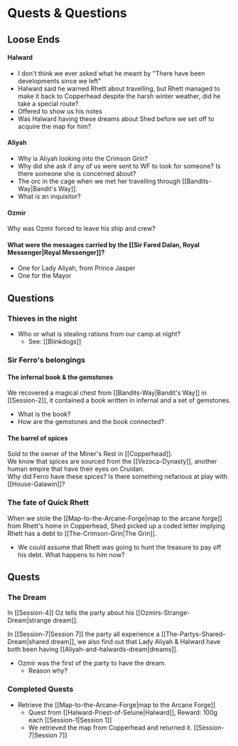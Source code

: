 # Quests & Questions
## Loose Ends
#### Halward
- I don't think we ever asked what he meant by "There have been developments since we left"
- Halward said he warned Rhett about travelling, but Rhett managed to make it back to Copperhead despite the harsh winter weather, did he take a special route?
- Offered to show us his notes
- Was Halward having these dreams about Shed before we set off to acquire the map for him?

#### Aliyah
- Why is Aliyah looking into the Crimson Grin?
- Why did she ask if any of us were sent to WF to look for someone? Is there someone she is concerned about?
- The orc in the cage when we met her travelling through [[Bandits-Way|Bandit's Way]].
- What is an inquisitor?

#### Ozmir
Why was Ozmir forced to leave his ship and crew?

#### What were the messages carried by the [[Sir Fared Dalan, Royal Messenger|Royal Messenger]]?  
- One for Lady Aliyah, from Prince Jasper
- One for the Mayor

## Questions
### Thieves in the night
- Who or what is stealing rations from our camp at night?
	- See: [[Blinkdogs]]

### Sir Ferro's belongings
#### The infernal book & the gemstones
We recovered a magical chest from [[Bandits-Way|Bandit's Way]] in [[Session-2]], it contained a book written in infernal and a set of gemstones.  
- What is the book?
- How are the gemstones and the book connected?

#### The barrel of spices
Sold to the owner of the Miner's Rest in [[Copperhead]].  
We know that spices are sourced from the [[Vezoca-Dynasty]], another human empire that have their eyes on Cruidan.  
Why did Ferro have these spices? Is there something nefarious at play with [[House-Galawin]]?

### The fate of Quick Rhett
When we stole the [[Map-to-the-Arcane-Forge|map to the arcane forge]] from Rhett's home in Copperhead, Shed picked up a coded letter implying Rhett has a debt to [[The-Crimson-Grin|The Grin]].
- We could assume that Rhett was going to hunt the treasure to pay off his debt. What happens to him now?

## Quests

### The Dream
In [[Session-4]] Oz tells the party about his [[Ozmirs-Strange-Dream|strange dream]].

In [[Session-7|Session 7]] the party all experience a [[The-Partys-Shared-Dream|shared dream]], we also find out that Lady Aliyah & Halward have both been having [[Aliyah-and-halwards-dream|dreams]].

- Ozmir was the first of the party to have the dream.
	- Reason why?



### Completed Quests
- Retrieve the [[Map-to-the-Arcane-Forge|map to the Arcane Forge]]
	- Quest from [[Halward-Priest-of-Selune|Halward]], Reward: 100g each [[Session-1|Session 1]]
	- We retrieved the map from Copperhead and returned it. [[Session-7|Session 7]]